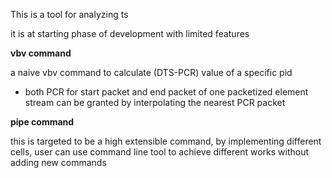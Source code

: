 This is a tool for analyzing ts

it is at starting phase of development with limited features

**vbv command**

a naive vbv command to calculate (DTS-PCR) value of a specific pid

* both PCR for start packet and end packet of one packetized element stream can be granted by interpolating the nearest PCR packet


**pipe command**

this is targeted to be a high extensible command, by implementing different cells, user can use command line tool to achieve different works without adding new commands